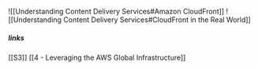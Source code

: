 ![[Understanding Content Delivery Services#Amazon CloudFront]]
![[Understanding Content Delivery Services#CloudFront in the Real World]]
##### links
[[S3]]
[[4 - Leveraging the AWS Global Infrastructure]]
